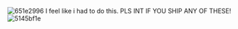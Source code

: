 ![651e2996](https://github.com/user-attachments/assets/dee8bb21-6d41-4f74-9657-90de8a9c3a50)
 I feel like i had to do this. PLS INT IF YOU SHIP ANY OF THESE!![5145bf1e](https://github.com/user-attachments/assets/97368c8e-0d97-4329-84b6-a4782321f452)


